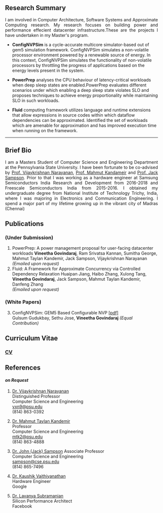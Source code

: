 ## Research Summary
<p align="justify">
I am involved in Computer Architecture, Software Systems and Approximate Computing research. My research focuses on 
building power and performance effecient datacenter infrastructure.These are the projects I have undertaken in my Master's program.
</p>

*   **ConfigNVPSim** is a cycle-accurate multicore simulator-based out of gem5 simulation framework. ConfigNVPSim
simulates a non-volatile processor environment powered by a renewable source of energy. In this context, ConfigNVPSim simulates the functionality of non-volatile processors by throttling the progress of applications based on the energy levels present in the system.
  
*   **PowerPrep** analyses the CPU behaviour of latency-critical workloads when deep sleep states are enabled.PowerPrep evaluates different scenarios under which enabling a deep sleep state violates SLO and proposes techniques to achieve energy proportionality while maintaining SLO in such workloads. 
    
*   **Fluid** computing framework utilizes language and runtime extensions that allow expressions
    in source codes within which dataflow dependencies can be approximated. Identified the set of workloads which are amenable for approximation and has improved execution time when running on the framework.
   

---

## Brief Bio
<p align="justify">
I am a Masters Student of Computer Science and Engineering Department at the Pennsylvania State University. 
I have been fortunate to be co-advised by <a href="https://vijay565.wixsite.com/vijay">Prof. Vijaykrishnan Narayanan</a>, 
<a href="http://www.cse.psu.edu/hpcl/kandemir/">Prof. Mahmut Kandameir</a> and <a href="http://www.cse.psu.edu/~jms1257/">
Prof. Jack Sampson</a>. Prior to that I was working as a hardware engineer at Samsung Semiconductors India Research and Development 
from 2016-2018 and Freescale Semiconductors India from 2015-2016. I obtained my undergraduate degree from National
 Institute of Technology Trichy, India, where I was majoring in Electronics and Communication Engineering. 
 I spend a major part of my lifetime growing up in the vibrant city of Madras (Chennai) 
</p>


## Publications 
### (Under Submission)

1.  PowerPrep: A power management proposal for user-facing datacenter workloads
    **Vineetha Govindaraj**, Ram Srivatsa Kannan, Sumitha George, Mahmut Taylan Kandemir, 
    Jack Sampson, Vijaykrishnan Narayanan <br>
    _(Emailed upon request)_
2.  Fluid: A Framework for Approximate Concurrency via Controlled Dependency Relaxation
    Huaipan Jiang, Haibo Zhang, Xulong Tang, **Vineetha Govindaraj**, Jack Sampson, Mahmut Taylan Kandemir, Danfeng Zhang <br>
    _(Emailed upon request)_
    
### (White Papers)

3.  ConfigNVPSim: GEM5 Based Configurable NVP [[pdf]](assets/pdfs/nvpSim.pdf)<br>
    Gulsum Gudukbay, Sethu Jose, **Vineetha Govindaraj**
    _(Equal Contribution)_
    
## Curriculum Vitae

### [CV](assets/pdfs/resume.pdf)

## References
#### _on Request_

1.  [Dr. Vijaykrishnan Narayanan](https://vijay565.wixsite.com/vijay") <br>
Distinguished Professor <br> 
Computer Science and Engineering <br>
vxn9@psu.edu <br>
(814) 863-0392 <br>

2.  [Dr. Mahmut Taylan Kandemir](http://www.cse.psu.edu/hpcl/kandemir/) <br>
Professor <br> 
Computer Science and Engineering <br>
mtk2@psu.edu <br>
(814) 863-4888 <br>

3. [Dr. John (Jack) Sampson](http://www.cse.psu.edu/~jms1257/)
Associate Professor <br> 
Computer Science and Engineering <br>
sampson@cse.psu.edu <br>
(814) 865-7496 <br>

4. [Dr. Kaushik Vaithiyanathan](https://www.linkedin.com/in/kaushik-vaidyanathan-25925624/) <br>
Hardware Engineer <br>
Google <br>

5. [Dr. Lavanya Subramanian](https://www.linkedin.com/in/lavanya-subramanian-0098338/`) <br>
Silicon Performance Architect <br>
Facebook <br>


